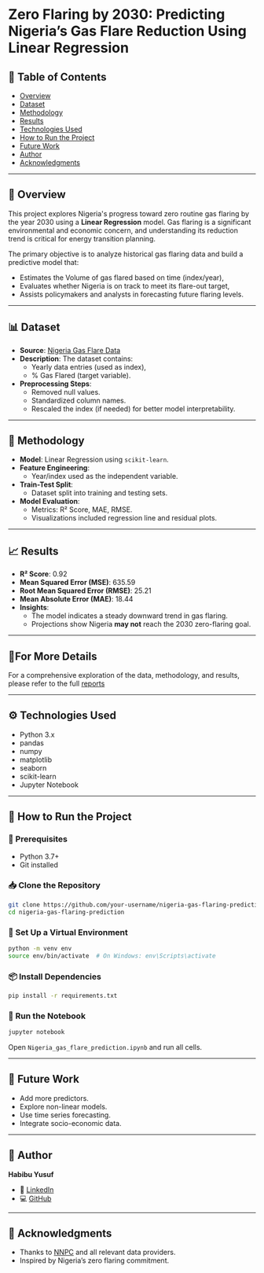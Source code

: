 
# **Zero Flaring by 2030: Predicting Nigeria’s Gas Flare Reduction Using Linear Regression**

## 📑 Table of Contents
- [Overview](#overview)
- [Dataset](#dataset)
- [Methodology](#methodology)
- [Results](#results)
- [Technologies Used](#technologies-used)
- [How to Run the Project](#how-to-run-the-project)
- [Future Work](#future-work)
- [Author](#author)
- [Acknowledgments](#acknowledgments)

---

## 📌 Overview

This project explores Nigeria's progress toward zero routine gas flaring by the year 2030 using a **Linear Regression** model. Gas flaring is a significant environmental and economic concern, and understanding its reduction trend is critical for energy transition planning.

The primary objective is to analyze historical gas flaring data and build a predictive model that:
- Estimates the Volume of gas flared based on time (index/year),
- Evaluates whether Nigeria is on track to meet its flare-out target,
- Assists policymakers and analysts in forecasting future flaring levels.

---

## 📊 Dataset

- **Source**: [Nigeria Gas Flare Data](https://docs.google.com/spreadsheets/d/1cIqd6z6gODWbuwidQwFxjDCGsr3_fWUK2ZWblHJsl2o/edit?usp=drive_link)
- **Description**: The dataset contains:
  - Yearly data entries (used as index),
  - % Gas Flared (target variable).
- **Preprocessing Steps**:
  - Removed null values.
  - Standardized column names.
  - Rescaled the index (if needed) for better model interpretability.

---

## 🧠 Methodology

- **Model**: Linear Regression using `scikit-learn`.
- **Feature Engineering**:
  - Year/index used as the independent variable.
- **Train-Test Split**:
  - Dataset split into training and testing sets.
- **Model Evaluation**:
  - Metrics: R² Score, MAE, RMSE.
  - Visualizations included regression line and residual plots.

---

## 📈 Results

- **R² Score**: 0.92
- **Mean Squared Error (MSE)**: 635.59
- **Root Mean Squared Error (RMSE)**: 25.21
- **Mean Absolute Error (MAE)**: 18.44
- **Insights**:
  - The model indicates a steady downward trend in gas flaring.
  - Projections show Nigeria **may not** reach the 2030 zero-flaring goal.


---
## 📓For More Details 

For a comprehensive exploration of the data, methodology, and results, please refer to the full [reports](https://sites.google.com/d/1hakySC_W_tO9KMYGFGO2o-2joZSA-zzf/p/1rbZ3SLPwvTNWy9aFo59NiGomCeJKdHG0/edit) 

---

## ⚙️ Technologies Used

- Python 3.x
- pandas
- numpy
- matplotlib
- seaborn
- scikit-learn
- Jupyter Notebook

---

## 🚀 How to Run the Project

### 🔧 Prerequisites
- Python 3.7+
- Git installed

### 📥 Clone the Repository
```bash
git clone https://github.com/your-username/nigeria-gas-flaring-prediction.git
cd nigeria-gas-flaring-prediction
```

### 🧪 Set Up a Virtual Environment
```bash
python -m venv env
source env/bin/activate  # On Windows: env\Scripts\activate
```

### 📦 Install Dependencies
```bash
pip install -r requirements.txt
```

### 📓 Run the Notebook
```bash
jupyter notebook
```
Open `Nigeria_gas_flare_prediction.ipynb` and run all cells.

---

## 🔮 Future Work

- Add more predictors.
- Explore non-linear models.
- Use time series forecasting.
- Integrate socio-economic data.

---

## 👤 Author

**Habibu Yusuf**  
- 💼 [LinkedIn](https://www.linkedin.com/in/habibu-yusuf/)  
- 💻 [GitHub](https://github.com/yusufhabibu)

---

## 🙏 Acknowledgments

- Thanks to [NNPC](https://www.nnpcgroup.com) and all relevant data providers.
- Inspired by Nigeria’s zero flaring commitment.
